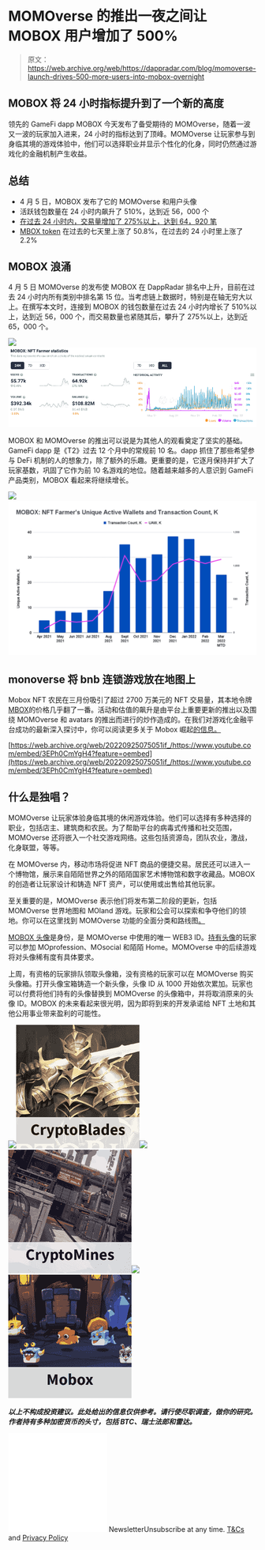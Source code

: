 # MOMOverse 的推出一夜之间让 MOBOX 用户增加了 500%

> 原文：<https://web.archive.org/web/https://dappradar.com/blog/momoverse-launch-drives-500-more-users-into-mobox-overnight>

## MOBOX 将 24 小时指标提升到了一个新的高度

领先的 GameFi dapp MOBOX 今天发布了备受期待的 MOMOverse，随着一波又一波的玩家加入进来，24 小时的指标达到了顶峰。MOMOverse 让玩家参与到身临其境的游戏体验中，他们可以选择职业并显示个性化的化身，同时仍然通过游戏化的金融机制产生收益。

## **总结**

*   4 月 5 日，MOBOX 发布了它的 MOMOverse 和用户头像
*   活跃钱包数量在 24 小时内飙升了 510%，达到近 56，000 个
*   [在过去 24 小时内，交易量增加了 275%以上，达到 64，920 笔](https://web.archive.org/web/20220925075051/https://dappradar.com/binance-smart-chain/games/mobox-nft-farmer)
*   [MBOX token](https://web.archive.org/web/20220925075051/https://dappradar.com/hub/token/bsc/MBOX/BNB?from=0x3203c9e46ca618c8c1ce5dc67e7e9d75f5da2377) 在过去的七天里上涨了 50.8%，在过去的 24 小时里上涨了 2.2%

## **MOBOX 浪涌**

4 月 5 日 MOMOverse 的发布使 MOBOX 在 DappRadar 排名中上升，目前在过去 24 小时内所有类别中排名第 15 位。当考虑链上数据时，特别是在轴无穷大以上。在撰写本文时，连接到 MOBOX 的钱包数量在过去 24 小时内增长了 510%以上，达到近 56，000 个，而交易数量也紧随其后，攀升了 275%以上，达到近 65，000 个。

![](img/e1994efc77e7db8c53cdc49b6eed9780.png)![MOMOverse](img/57aee843071113ab9a5f7d925449e8e9.png)

MOBOX 和 MOMOverse 的推出可以说是为其他人的观看奠定了坚实的基础。GameFi dapp 是《T2》过去 12 个月中的常规前 10 名。dapp 抓住了那些希望参与 DeFi 机制的人的想象力，除了额外的乐趣。更重要的是，它逐月保持并扩大了玩家基数，巩固了它作为前 10 名游戏的地位。随着越来越多的人意识到 GameFi 产品类别，MOBOX 看起来将继续增长。

![](img/d9a408ad3e606d4137368de2951722ca.png)![](img/ce6b07aa71f691c8c44a00cb9c342b9e.png)

## monoverse 将 bnb 连锁游戏放在地图上

Mobox NFT 农民在三月份吸引了超过 2700 万美元的 NFT 交易量，其本地令牌[MBOX](https://web.archive.org/web/20220925075051/https://dappradar.com/hub/token/bsc/MBOX)的价格几乎翻了一番。活动和估值的飙升是由平台上重要更新的推出以及围绕 MOMOverse 和 avatars 的推出而进行的炒作造成的。在我们对游戏化金融平台成功的最新深入探讨中，你可以阅读更多关于 Mobox 崛起[的信息。](https://web.archive.org/web/20220925075051/https://dappradar.com/blog/the-incredible-rise-of-mobox-nft-farmer)

[https://web.archive.org/web/20220925075051if_/https://www.youtube.com/embed/3EPh0CmYgH4?feature=oembed](https://web.archive.org/web/20220925075051if_/https://www.youtube.com/embed/3EPh0CmYgH4?feature=oembed)

## 什么是独唱？

MOMOverse 让玩家体验身临其境的休闲游戏体验。他们可以选择有多种选择的职业，包括店主、建筑商和农民。为了帮助平台的病毒式传播和社交范围，MOMOverse 还将嵌入一个社交游戏网络。这些包括资源岛，团队农业，激战，化身联盟，等等。

在 MOMOverse 内，移动市场将促进 NFT 商品的便捷交易。居民还可以进入一个博物馆，展示来自陌陌世界之外的陌陌国家艺术博物馆和数字收藏品。MOBOX 的创造者让玩家设计和铸造 NFT 资产，可以使用或出售给其他玩家。

至关重要的是，MOMOverse 表示他们将发布第二阶段的更新，包括 MOMOverse 世界地图和 MOland 游戏。玩家和公会可以探索和争夺他们的领地。你可以在这里找到 MOMOverse 功能的全面分类和路线图[。](https://web.archive.org/web/20220925075051/https://mbox.medium.com/unboxing-a-momoverse-of-infinite-possibilities-cc7e8569ae1f)

[MOBOX 头像](https://web.archive.org/web/20220925075051/https://dappradar.com/blog/mobox-planning-avatar-airdrop-for-vembox-holders/)是身份，是 MOMOverse 中使用的唯一 WEB3 ID。[持有头像](https://web.archive.org/web/20220925075051/https://dappradar.com/blog/mobox-planning-avatar-airdrop-for-vembox-holders/)的玩家可以参加 MOprofession、MOsocial 和陌陌 Home。MOMOverse 中的后续游戏将对头像稀有度有具体要求。

上周，有资格的玩家排队领取头像箱，没有资格的玩家可以在 MOMOverse 购买头像箱。打开头像宝箱铸造一个新头像，头像 ID 从 1000 开始依次累加。玩家也可以付费将他们持有的头像替换到 MOMOverse 的头像箱中，并将取消原来的头像 ID。MOBOX 的未来看起来很光明，因为即将到来的开发承诺给 NFT 土地和其他公用事业带来盈利的可能性。

[](https://web.archive.org/web/20220925075051/https://dappradar.com/binance-smart-chain/games/cryptoblades-1)[![](img/87befc4a1e42119d30e207f259589417.png)<picture>![](img/54d4dd2bb7d3d00c2234ce9d68b06ad7.png)</picture>](https://web.archive.org/web/20220925075051/https://dappradar.com/binance-smart-chain/games/cryptoblades-1)[](https://web.archive.org/web/20220925075051/https://dappradar.com/binance-smart-chain/games/cryptomines)[![](img/87befc4a1e42119d30e207f259589417.png)<picture>![](img/7f9ffae7c36dc3d4400ab52df95cc3cf.png)</picture>](https://web.archive.org/web/20220925075051/https://dappradar.com/binance-smart-chain/games/cryptomines)[](https://web.archive.org/web/20220925075051/https://dappradar.com/binance-smart-chain/games/mobox-nft-farmer)[![](img/87befc4a1e42119d30e207f259589417.png)<picture>![](img/c8468c936f640b6f525ad139f1fd72cf.png)</picture>](https://web.archive.org/web/20220925075051/https://dappradar.com/binance-smart-chain/games/mobox-nft-farmer)

***以上不构成投资建议。此处给出的信息仅供参考。请行使尽职调查，做你的研究。作者持有多种加密货币的头寸，包括 BTC、瑞士法郎和雷达。***

![](img/6d5a4a2d609c56e1a5771717e54ba759.png) NewsletterUnsubscribe at any time. [T&Cs](https://web.archive.org/web/20220925075051/https://dappradar.com/terms) and [Privacy Policy](https://web.archive.org/web/20220925075051/https://dappradar.com/privacy-policy)